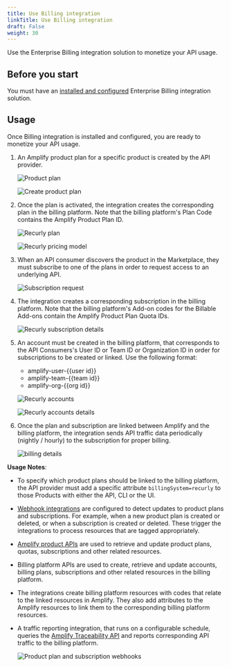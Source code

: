 ```yaml
---
title: Use Billing integration
linkTitle: Use Billing integration
draft: False
weight: 30
---
```

Use the Enterprise Billing integration solution to monetize your API usage.

## Before you start

You must have an [installed and configured](/docs/manage_marketplace/customize_marketplace/marketplace_billing/billing_integration/intall_configure_billing_integration) Enterprise Billing integration solution.

## Usage

Once Billing integration is installed and configured, you are ready to monetize your API usage.

1. An Amplify product plan for a specific product is created by the API provider.

    ![Product plan](/Images/marketplace/billing_integration/usage1.png)

    ![Create product plan](/Images/marketplace/billing_integration/usage2.png)

2. Once the plan is activated, the integration creates the corresponding plan in the billing platform. Note that the billing platform's Plan Code contains the Amplify Product Plan ID.

    ![Recurly plan](/Images/marketplace/billing_integration/usage3.png)

    ![Recurly pricing model](/Images/marketplace/billing_integration/usage4.png)

3. When an API consumer discovers the product in the Marketplace, they must subscribe to one of the plans in order to request access to an underlying API.

    ![Subscription request](/Images/marketplace/billing_integration/usage5.png)

4. The integration creates a corresponding subscription in the billing platform. Note that the billing platform's Add-on codes for the Billable Add-ons contain the Amplify Product Plan Quota IDs.

    ![Recurly subscription details](/Images/marketplace/billing_integration/usage6.png)

5. An account must be created in the billing platform, that corresponds to the API Consumers's User ID or Team ID or Organization ID in order for subscriptions to be created or linked. Use the following format:

    * amplify-user-{{user id}}
    * amplify-team-{{team id}}
    * amplify-org-{{org id}}

    ![Recurly accounts](/Images/marketplace/billing_integration/usage7.png)

    ![Recurly accounts details](/Images/marketplace/billing_integration/usage8.png)

6. Once the plan and subscription are linked between Amplify and the billing platform, the integration sends API traffic data periodically (nightly / hourly) to the subscription for proper billing.

    ![billing details](/Images/marketplace/billing_integration/usage9.png)

**Usage Notes**:

* To specify which product plans should be linked to the billing platform, the API provider must add a specific attribute `billingSystem=recurly` to those Products with either the API, CLI or the UI.
* [Webhook integrations](/docs/integrate_with_central/webhook) are configured to detect updates to product plans and subscriptions. For example, when a new product plan is created or deleted, or when a subscription is created or deleted. These trigger the integrations to process resources that are tagged appropriately.
* [Amplify product APIs](https://docs.axway.com/category/api) are used to retrieve and update product plans, quotas, subscriptions and other related resources.
* Billing platform APIs are used to create, retrieve and update accounts, billing plans, subscriptions and other related resources in the billing platform.
* The integrations create billing platform resources with codes that relate to the linked resources in Amplify. They also add attributes to the Amplify resources to link them to the corresponding billing platform resources.
* A traffic reporting integration, that runs on a configurable schedule, queries the [Amplify Traceability API](https://apidocs.axway.com/swagger-ui-NEW/index.html?productname=TraceabilityConnector&productversion=1.0.0&filename=swagger.json&disabletry=true) and reports corresponding API traffic to the billing platform.

    ![Product plan and subscription webhooks](/Images/marketplace/billing_integration/usagenotes1.png)
